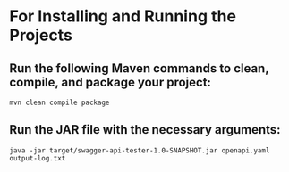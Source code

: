 # For Installing and Running the Projects
## Run the following Maven commands to clean, compile, and package your project:
`mvn clean compile package`

## Run the JAR file with the necessary arguments:
`java -jar target/swagger-api-tester-1.0-SNAPSHOT.jar openapi.yaml output-log.txt`
